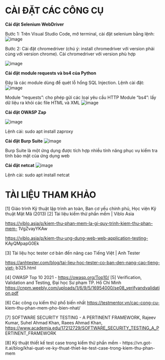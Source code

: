 # CÀI ĐẶT CÁC CÔNG CỤ

**Cài đặt Selenium WebDriver**

Bước 1: Trên Visual Studio Code, mở terminal, cài đặt selenium bằng
lệnh:
![image](https://github.com/user-attachments/assets/b837202b-9dde-46d2-9a23-fa3d471b0649)


Bước 2: Cài đặt chromedriver (chú ý: install chromedriver với version
phải cùng với version chrome).
Cài chromedriver với version phù hợp

![image](https://github.com/user-attachments/assets/80a50d56-76d6-41ab-ac68-9e0b955a0756)

**Cài đặt module requests và bs4 của Python**

Đây là các module dùng để quét lỗ hổng SQL Injection. Lệnh cài đặt:
![image](https://github.com/user-attachments/assets/d6650ade-4740-46f7-8f46-b54476270b1c)

Module “requests”: cho phép gửi các loại yêu cầu HTTP
Module “bs4”: lấy dữ liệu ra khỏi các file HTML và XML
![image](https://github.com/user-attachments/assets/52e5a490-abf9-4dff-9c85-12032663e2c5)


**Cài đặt OWASP Zap**

![image](https://github.com/user-attachments/assets/af0bd5b5-cdab-4296-8443-66dbb1d8cd8d)

Lệnh cài: sudo apt install zaproxy

**Cài đặt Burp Suite**
![image](https://github.com/user-attachments/assets/93246b34-c500-44ca-84da-020419b253fc)


Burp Suite là một ứng dụng được tích hợp nhiều tính năng phục vụ kiểm tra
tính bảo mật của ứng dụng web

**Cài đặt netcat**
![image](https://github.com/user-attachments/assets/5d27f591-dc79-4cc6-b2d4-92c28754283d)

Lệnh cài: sudo apt install netcat


# TÀI LIỆU THAM KHẢO

[1] Giáo trình Kỹ thuật lập trình an toàn, Ban cơ yếu chính phủ, Học viện
Kỹ thuật Mật Mã (2013)
[2] Tài liệu kiểm thử phần mềm | Viblo Asia

https://viblo.asia/p/kiem-thu-phan-mem-la-gi-quy-trinh-kiem-thu-phan-mem-
1VgZvayYKAw

https://viblo.asia/p/kiem-thu-ung-dung-web-web-application-testing-
KAyQMpapG0Ek

[3] Tài liệu học tester cơ bản đến nâng cao Tiếng Việt | Anh Tester

https://anhtester.com/blog/tai-lieu-hoc-tester-co-ban-den-nang-cao-tieng-viet-
b325.html

[4] OWASP Top 10 2021 - https://owasp.org/Top10/
[5] Verification, Validation and Testing, Đại học Sư phạm TP. Hồ Chí Minh
https://cnpm.weebly.com/uploads/1/6/9/5/16954000/se08_verifyandvalidation.pdf

[6] Các công cụ kiểm thử phổ biến nhất https://testmentor.vn/cac-cong-cu-
kiem-thu-phan-mem-pho-bien-nhat/

[7] SOFTWARE SECURITY TESTING - A PERTINENT FRAMEWORK,
Rajeev Kumar, Suhel Ahmad Khan, Raees Ahmad Khan,
https://www.academia.edu/17212729/SOFTWARE_SECURITY_TESTING_A_P
ERTINENT_FRAMEWORK

[8] Kỹ thuật thiết kế test case trong kiểm thử phần mềm - https://vn.got-
it.ai/blog/khai-quat-ve-ky-thuat-thiet-ke-test-case-trong-kiem-thu-phan-mem
